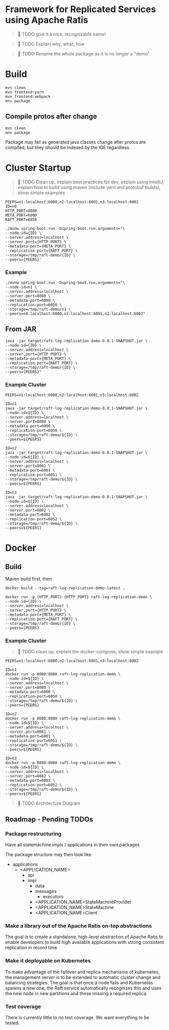 # Framework for Replicated Services using Apache Ratis

> 🚧 TODO give it a nice, recognizable name!

> 🚧 TODO Explain why, what, how
 
> 🚧 TODO Rename the whole package as it is no longer a "demo"

# Build

```
mvn clean
mvn frontend:yarn
mvn frontend:webpack
mnv package
```

## Compile protos after change

```
mvn clean
mnv package
```

Package may fail as generated java classes change after protos are compiled,
but they should be indexed by the IDE regardless.

# Cluster Startup

> 🚧 TODO Clean up, explain best practices for dev, explain using IntelliJ, explain how to build using maven (include yarn and protobuf builds), show simple examples

```shell
PEERS=n1:localhost:6000,n2:localhost:6001,n3:localhost:6002
ID=n0
HTTP_PORT=8080
META_PORT=6000
RAFT_PORT=6050

./mvnw spring-boot:run -Dspring-boot.run.arguments="\
--node-id={ID} \
--server.address=localhost \
--server.port={HTTP_PORT} \
--metadata-port={META_PORT} \
--replication-port={RAFT_PORT} \
--storage=/tmp/raft-demo/{ID} \
--peers={PEERS}"
```

### Example

```shell
./mvnw spring-boot:run -Dspring-boot.run.arguments="\
--node-id=n1 \
--server.address=localhost \
--server.port=8080 \
--metadata-port=6000 \
--replication-port=6050 \
--storage=/tmp/raft-demo/n1 \
--peers=n0:localhost:6000,n1:localhost:6001,n2:localhost:6002"
```

## From JAR

```shell
java -jar target/raft-log-replication-demo-0.0.1-SNAPSHOT.jar \
--node-id={ID} \
--server.address=localhost \
--server.port={HTTP_PORT} \
--metadata-port={META_PORT} \
--replication-port={RAFT_PORT} \
--storage=/tmp/raft-demo/{ID} \
--peers={PEERS}"
```

### Example Cluster

```shell
PEERS=n1:localhost:6000,n2:localhost:6001,n3:localhost:6002

ID=n1
java -jar target/raft-log-replication-demo-0.0.1-SNAPSHOT.jar \
--node-id=${ID} \
--server.address=localhost \
--server.port=8080 \
--metadata-port=6000 \
--replication-port=6050 \
--storage=/tmp/raft-demo/${ID} \
--peers=${PEERS}

ID=n2
java -jar target/raft-log-replication-demo-0.0.1-SNAPSHOT.jar \
--node-id=${ID} \
--server.address=localhost \
--server.port=8081 \
--metadata-port=6001 \
--replication-port=6051 \
--storage=/tmp/raft-demo/${ID} \
--peers=${PEERS}

ID=n3
java -jar target/raft-log-replication-demo-0.0.1-SNAPSHOT.jar \
--node-id=${ID} \
--server.address=localhost \
--server.port=8082 \
--metadata-port=6002 \
--replication-port=6052 \
--storage=/tmp/raft-demo/${ID} \
--peers=${PEERS}
```

# Docker

## Build
Maven build first, then
```shell
docker build --tag=raft-log-replication-demo:latest .
```

```shell
docker run -p {HTTP_PORT}:{HTTP_PORT} raft-log-replication-demo \
--node-id={ID} \
--server.address=localhost \
--server.port={HTTP_PORT} \
--metadata-port={META_PORT} \
--replication-port={RAFT_PORT} \
--storage=/tmp/raft-demo/{ID} \
--peers={PEERS}
```

### Example Cluster

> 🚧 TODO clean up, explain the docker-compose, show simple example

```shell
PEERS=n1:localhost:6000,n2:localhost:6001,n3:localhost:6002

ID=n1
docker run -p 8080:8080 raft-log-replication-demo \
--node-id=${ID} \
--server.address=localhost \
--server.port=8080 \
--metadata-port=6000 \
--replication-port=6050 \
--storage=/tmp/raft-demo/${ID} \
--peers={PEERS}

ID=n2
docker run -p 8080:8080 raft-log-replication-demo \
--node-id=${ID} \
--server.address=localhost \
--server.port=8081 \
--metadata-port=6001 \
--replication-port=6051 \
--storage=/tmp/raft-demo/${ID} \
--peers=${PEERS}

ID=n3
docker run -p 8080:8080 raft-log-replication-demo \
--node-id=${ID} \
--server.address=localhost \
--server.port=8082 \
--metadata-port=6002 \
--replication-port=6052 \
--storage=/tmp/raft-demo/${ID} \
--peers=${PEERS}
```

> 🚧 TODO Architecture Diagram

## Roadmap - Pending TODOs

### Package restructuring
Have all statemachine impls / applications in their own packages

The package structure may then look like

- applications
    - <APPLICATION_NAME>
        - api
        - impl
            - data
            - messages
                - executors
            - <APPLICATION_NAME>StateMachineProvider
            - <APPLICATION_NAME>StateMachine
            - <APPLICATION_NAME>Client

### Make a library out of the Apache Ratis on-top abstractions
The goal is to create a standalone, high-level abstraction of Apache Ratis to enable developers to build high available applications with strong consistent replication in record time.

### Make it deployable on Kubernetes
To make advantage of the failover and replica mechanisms of kubernetes, the management server is to be extended to automatic cluster change and balancing strategies. The goal is that once a node fails and Kubernetes spawns a new one, the Raft service automatically recognizes this and uses the new node in new partitions and those missing a required replica.

### Test coverage
There is currently little to no test coverage. We want everything to be tested.